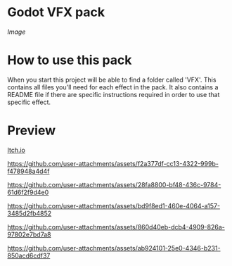 # Godot VFX pack
*Image*
# How to use this pack
When you start this project will be able to find a folder called 'VFX'. This contains all files you'll need for each effect in the pack. It also contains a README file if there are specific instructions required in order to use that specific effect. 
# Preview
[Itch.io](https://arcticblade.itch.io/awesome-godot-vfx-pack?secret=PAtk3JoJDem5pBIUor4hcqIH9E)


https://github.com/user-attachments/assets/f2a377df-cc13-4322-999b-f478948a4d4f



https://github.com/user-attachments/assets/28fa8800-bf48-436c-9784-61d6f2f9d4e0



https://github.com/user-attachments/assets/bd9f8ed1-460e-4064-a157-3485d2fb4852




https://github.com/user-attachments/assets/860d40eb-dcb4-4909-826a-97802e7bd7a8




https://github.com/user-attachments/assets/ab924101-25e0-4346-b231-850acd6cdf37


